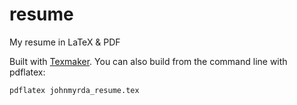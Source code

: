 # resume
My resume in LaTeX & PDF

Built with [Texmaker](http://www.xm1math.net/texmaker/). You can also build from the command line with pdflatex:

    pdflatex johnmyrda_resume.tex
